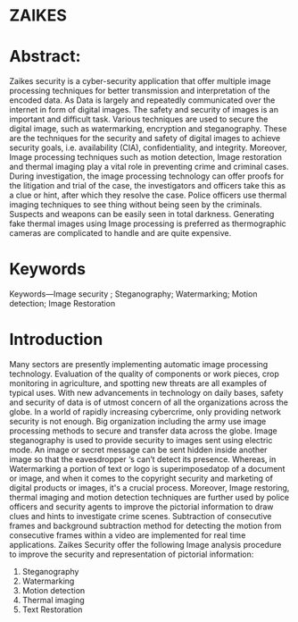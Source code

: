 # ZAIKES

# Abstract:
Zaikes security is a cyber-security application that offer multiple image processing techniques for better transmission and interpretation of the encoded data. As Data is largely and repeatedly communicated over the internet in form of digital images. The safety and security of images is an important and difficult task. Various techniques are used to secure the digital image, such as watermarking, encryption and steganography. These are the techniques for the security and safety of digital images to achieve security goals, i.e. availability (CIA), confidentiality, and integrity. Moreover, Image processing techniques such as motion detection, Image restoration and thermal imaging play a vital role in preventing crime and criminal cases. During investigation, the image processing technology can offer proofs for the litigation and trial of the case, the investigators and officers take this as a clue or hint, after which they resolve the case.  Police officers use thermal imaging techniques to see thing without being seen by the criminals. Suspects and weapons can be easily seen in total darkness.  Generating fake thermal images using Image processing is preferred as thermographic cameras are complicated to handle and are quite expensive.
# Keywords
Keywords—Image security ; Steganography; Watermarking; Motion detection; Image Restoration

# Introduction 
Many sectors are presently implementing automatic image processing technology. Evaluation of the quality of components or work pieces, crop monitoring in agriculture, and spotting new threats are all examples of typical uses. With new advancements in technology on daily bases, safety and security of data is of utmost concern of all the organizations across the globe. In a world of rapidly increasing cybercrime, only providing network security is not enough. Big organization including the army use image processing methods to secure and transfer data across the globe. Image steganography is used to provide security to images sent using electric mode. An image or secret message can be sent hidden inside another image so that the eavesdropper ‘s can’t detect its presence. Whereas, in Watermarking a portion of text or logo is superimposedatop of a document or image, and when it comes to the copyright security and marketing of digital products or images, it's a crucial process.
Moreover, Image restoring, thermal imaging and motion detection techniques are further used by police officers and security agents to improve the pictorial information to draw clues and hints to investigate crime scenes. Subtraction of consecutive frames and background subtraction method for detecting the motion from consecutive frames within a video are implemented for real time applications.
Zaikes Security offer the following Image analysis procedure to improve the security and representation of pictorial information:
1.	Steganography
2.	Watermarking
3.	Motion detection
4.	Thermal imaging
5.	Text Restoration

